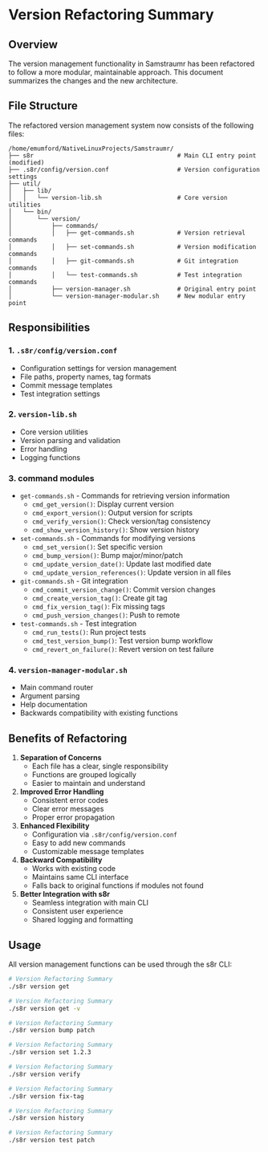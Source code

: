 # Version Refactoring Summary

## Overview

The version management functionality in Samstraumr has been refactored to follow a more modular, maintainable approach. This document summarizes the changes and the new architecture.

## File Structure

The refactored version management system now consists of the following files:

```
/home/emumford/NativeLinuxProjects/Samstraumr/
├── s8r                                        # Main CLI entry point (modified)
├── .s8r/config/version.conf                   # Version configuration settings
├── util/
│   ├── lib/
│   │   └── version-lib.sh                     # Core version utilities
│   └── bin/
│       └── version/
│           ├── commands/
│           │   ├── get-commands.sh            # Version retrieval commands
│           │   ├── set-commands.sh            # Version modification commands  
│           │   ├── git-commands.sh            # Git integration commands
│           │   └── test-commands.sh           # Test integration commands
│           ├── version-manager.sh             # Original entry point
│           └── version-manager-modular.sh     # New modular entry point
```

## Responsibilities

### 1. `.s8r/config/version.conf`

- Configuration settings for version management
- File paths, property names, tag formats
- Commit message templates
- Test integration settings

### 2. `version-lib.sh`

- Core version utilities
- Version parsing and validation
- Error handling
- Logging functions

### 3. command modules

- `get-commands.sh` - Commands for retrieving version information
  - `cmd_get_version()`: Display current version
  - `cmd_export_version()`: Output version for scripts
  - `cmd_verify_version()`: Check version/tag consistency
  - `cmd_show_version_history()`: Show version history
- `set-commands.sh` - Commands for modifying versions
  - `cmd_set_version()`: Set specific version
  - `cmd_bump_version()`: Bump major/minor/patch
  - `cmd_update_version_date()`: Update last modified date
  - `cmd_update_version_references()`: Update version in all files
- `git-commands.sh` - Git integration
  - `cmd_commit_version_change()`: Commit version changes
  - `cmd_create_version_tag()`: Create git tag
  - `cmd_fix_version_tag()`: Fix missing tags
  - `cmd_push_version_changes()`: Push to remote
- `test-commands.sh` - Test integration
  - `cmd_run_tests()`: Run project tests
  - `cmd_test_version_bump()`: Test version bump workflow
  - `cmd_revert_on_failure()`: Revert version on test failure

### 4. `version-manager-modular.sh`

- Main command router
- Argument parsing
- Help documentation
- Backwards compatibility with existing functions

## Benefits of Refactoring

1. **Separation of Concerns**
   - Each file has a clear, single responsibility
   - Functions are grouped logically
   - Easier to maintain and understand
2. **Improved Error Handling**
   - Consistent error codes
   - Clear error messages
   - Proper error propagation
3. **Enhanced Flexibility**
   - Configuration via `.s8r/config/version.conf`
   - Easy to add new commands
   - Customizable message templates
4. **Backward Compatibility**
   - Works with existing code
   - Maintains same CLI interface
   - Falls back to original functions if modules not found
5. **Better Integration with s8r**
   - Seamless integration with main CLI
   - Consistent user experience
   - Shared logging and formatting

## Usage

All version management functions can be used through the s8r CLI:

```bash
# Version Refactoring Summary
./s8r version get

# Version Refactoring Summary
./s8r version get -v

# Version Refactoring Summary
./s8r version bump patch

# Version Refactoring Summary
./s8r version set 1.2.3

# Version Refactoring Summary
./s8r version verify

# Version Refactoring Summary
./s8r version fix-tag

# Version Refactoring Summary
./s8r version history

# Version Refactoring Summary
./s8r version test patch
```
